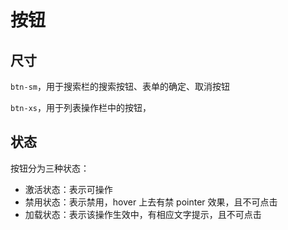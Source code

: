 # 按钮

## 尺寸

`btn-sm`，用于搜索栏的搜索按钮、表单的确定、取消按钮

`btn-xs`，用于列表操作栏中的按钮，

## 状态
按钮分为三种状态：
- 激活状态：表示可操作
- 禁用状态：表示禁用，hover 上去有禁 pointer 效果，且不可点击
- 加载状态：表示该操作生效中，有相应文字提示，且不可点击
